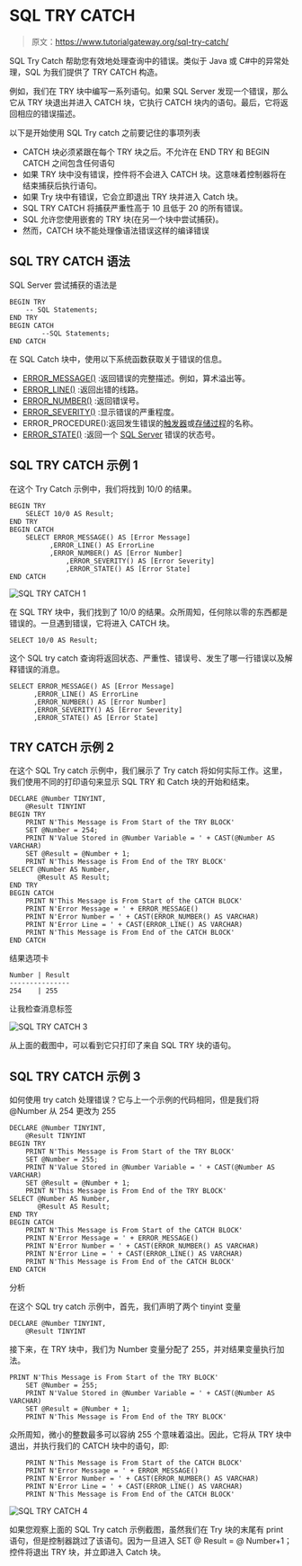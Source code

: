 # SQL TRY CATCH

> 原文：<https://www.tutorialgateway.org/sql-try-catch/>

SQL Try Catch 帮助您有效地处理查询中的错误。类似于 Java 或 C#中的异常处理，SQL 为我们提供了 TRY CATCH 构造。

例如，我们在 TRY 块中编写一系列语句。如果 SQL Server 发现一个错误，那么它从 TRY 块退出并进入 CATCH 块，它执行 CATCH 块内的语句。最后，它将返回相应的错误描述。

以下是开始使用 SQL Try catch 之前要记住的事项列表

*   CATCH 块必须紧跟在每个 TRY 块之后。不允许在 END TRY 和 BEGIN CATCH 之间包含任何语句
*   如果 TRY 块中没有错误，控件将不会进入 CATCH 块。这意味着控制器将在结束捕获后执行语句。
*   如果 Try 块中有错误，它会立即退出 TRY 块并进入 Catch 块。
*   SQL TRY CATCH 将捕获严重性高于 10 且低于 20 的所有错误。
*   SQL 允许您使用嵌套的 TRY 块(在另一个块中尝试捕获)。
*   然而，CATCH 块不能处理像语法错误这样的编译错误

## SQL TRY CATCH 语法

SQL Server 尝试捕获的语法是

```
BEGIN TRY
	-- SQL Statements;
END TRY
BEGIN CATCH
        --SQL Statements;
END CATCH
```

在 SQL Catch 块中，使用以下系统函数获取关于错误的信息。

*   [ERROR_MESSAGE()](https://www.tutorialgateway.org/sql-error-message/) :返回错误的完整描述。例如，算术溢出等。
*   [ERROR_LINE()](https://www.tutorialgateway.org/sql-error-line/) :返回出错的线路。
*   [ERROR_NUMBER()](https://www.tutorialgateway.org/sql-error-number/) :返回错误号。
*   [ERROR_SEVERITY()](https://www.tutorialgateway.org/sql-error-severity/) :显示错误的严重程度。
*   ERROR_PROCEDURE():返回发生错误的[触发器](https://www.tutorialgateway.org/triggers-in-sql-server/)或[存储过程](https://www.tutorialgateway.org/stored-procedures-in-sql/)的名称。
*   [ERROR_STATE()](https://www.tutorialgateway.org/sql-error-state/) :返回一个 [SQL Server](https://www.tutorialgateway.org/sql/) 错误的状态号。

## SQL TRY CATCH 示例 1

在这个 Try Catch 示例中，我们将找到 10/0 的结果。

```
BEGIN TRY
	SELECT 10/0 AS Result;
END TRY
BEGIN CATCH
	SELECT ERROR_MESSAGE() AS [Error Message]
	      ,ERROR_LINE() AS ErrorLine
	      ,ERROR_NUMBER() AS [Error Number]  
              ,ERROR_SEVERITY() AS [Error Severity]  
              ,ERROR_STATE() AS [Error State]  
END CATCH
```

![SQL TRY CATCH 1](img/70a53b257505febb24cf53b332ccd3d0.png)

在 SQL TRY 块中，我们找到了 10/0 的结果。众所周知，任何除以零的东西都是错误的。一旦遇到错误，它将进入 CATCH 块。

```
SELECT 10/0 AS Result;
```

这个 SQL try catch 查询将返回状态、严重性、错误号、发生了哪一行错误以及解释错误的消息。

```
SELECT ERROR_MESSAGE() AS [Error Message]
      ,ERROR_LINE() AS ErrorLine
      ,ERROR_NUMBER() AS [Error Number]  
      ,ERROR_SEVERITY() AS [Error Severity]  
      ,ERROR_STATE() AS [Error State]
```

## TRY CATCH 示例 2

在这个 SQL Try catch 示例中，我们展示了 Try catch 将如何实际工作。这里，我们使用不同的打印语句来显示 SQL TRY 和 Catch 块的开始和结束。

```
DECLARE @Number TINYINT,
	@Result TINYINT
BEGIN TRY
    PRINT N'This Message is From Start of the TRY BLOCK'
    SET @Number = 254;
    PRINT N'Value Stored in @Number Variable = ' + CAST(@Number AS VARCHAR)
    SET @Result = @Number + 1;
    PRINT N'This Message is From End of the TRY BLOCK'
SELECT @Number AS Number, 
       @Result AS Result;
END TRY
BEGIN CATCH
    PRINT N'This Message is From Start of the CATCH BLOCK'
    PRINT N'Error Message = ' + ERROR_MESSAGE()
    PRINT N'Error Number = ' + CAST(ERROR_NUMBER() AS VARCHAR)
    PRINT N'Error Line = ' + CAST(ERROR_LINE() AS VARCHAR)
    PRINT N'This Message is From End of the CATCH BLOCK'
END CATCH
```

结果选项卡

```
Number | Result
---------------
254    | 255
```

让我检查消息标签

![SQL TRY CATCH 3](img/bfc4e15144adfe2dbebfa7c1f3afee89.png)

从上面的截图中，可以看到它只打印了来自 SQL TRY 块的语句。

## SQL TRY CATCH 示例 3

如何使用 try catch 处理错误？它与上一个示例的代码相同，但是我们将@Number 从 254 更改为 255

```
DECLARE @Number TINYINT,
	@Result TINYINT
BEGIN TRY
    PRINT N'This Message is From Start of the TRY BLOCK'
    SET @Number = 255;
    PRINT N'Value Stored in @Number Variable = ' + CAST(@Number AS VARCHAR)
    SET @Result = @Number + 1;
    PRINT N'This Message is From End of the TRY BLOCK'
SELECT @Number AS Number, 
       @Result AS Result;
END TRY
BEGIN CATCH
    PRINT N'This Message is From Start of the CATCH BLOCK'
    PRINT N'Error Message = ' + ERROR_MESSAGE()
    PRINT N'Error Number = ' + CAST(ERROR_NUMBER() AS VARCHAR)
    PRINT N'Error Line = ' + CAST(ERROR_LINE() AS VARCHAR)
    PRINT N'This Message is From End of the CATCH BLOCK'
END CATCH
```

分析

在这个 SQL try catch 示例中，首先，我们声明了两个 tinyint 变量

```
DECLARE @Number TINYINT,
	@Result TINYINT
```

接下来，在 TRY 块中，我们为 Number 变量分配了 255，并对结果变量执行加法。

```
PRINT N'This Message is From Start of the TRY BLOCK'
    SET @Number = 255;
    PRINT N'Value Stored in @Number Variable = ' + CAST(@Number AS VARCHAR)
    SET @Result = @Number + 1;
    PRINT N'This Message is From End of the TRY BLOCK'
```

众所周知，微小的整数最多可以容纳 255 个意味着溢出。因此，它将从 TRY 块中退出，并执行我们的 CATCH 块中的语句，即:

```
    PRINT N'This Message is From Start of the CATCH BLOCK'
    PRINT N'Error Message = ' + ERROR_MESSAGE()
    PRINT N'Error Number = ' + CAST(ERROR_NUMBER() AS VARCHAR)
    PRINT N'Error Line = ' + CAST(ERROR_LINE() AS VARCHAR)
    PRINT N'This Message is From End of the CATCH BLOCK'
```

![SQL TRY CATCH 4](img/6eb7deaa9c6b9236a5911eaad11881df.png)

如果您观察上面的 SQL Try catch 示例截图，虽然我们在 Try 块的末尾有 print 语句，但是控制器跳过了该语句。因为一旦进入 SET @ Result = @ Number+1；控件将退出 TRY 块，并立即进入 Catch 块。